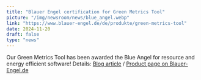 ```yaml
---
title: "Blauer Engel certification for Green Metrics Tool"
picture: "/img/newsroom/news/blue_angel.webp"
link: "https://www.blauer-engel.de/de/produkte/green-metrics-tool"
date: 2024-11-20
draft: false
type: "news"
---
```


Our Green Metrics Tool has been awarded the Blue Angel for resource and energy efficient software!
Details: [Blog article](/blog/blauer-engel-green-metrics-tool/) / [Product page on Blauer-Engel.de](https://www.blauer-engel.de/de/produkte/green-metrics-tool)
